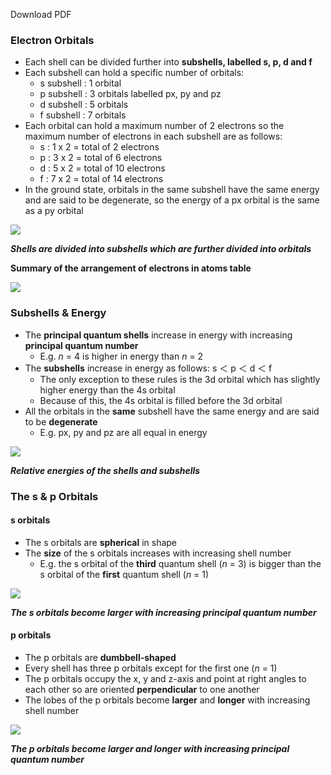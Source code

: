 Download PDF

### Electron Orbitals

-   Each shell can be divided further into **subshells, labelled s, p, d and f**
-   Each subshell can hold a specific number of orbitals:
    -   s subshell : 1 orbital
    -   p subshell : 3 orbitals labelled px, py and pz
    -   d subshell : 5 orbitals
    -   f subshell : 7 orbitals
-   Each orbital can hold a maximum number of 2 electrons so the maximum number of electrons in each subshell are as follows:
    -   s : 1 x 2 = total of 2 electrons
    -   p : 3 x 2 = total of 6 electrons
    -   d : 5 x 2 = total of 10 electrons
    -   f : 7 x 2 = total of 14 electrons
-   In the ground state, orbitals in the same subshell have the same energy and are said to be degenerate, so the energy of a px orbital is the same as a py orbital

![](https://cdn.savemyexams.co.uk/wp-content/uploads/2020/11/1.1-Atomic-Structure-Electrons-in-Atoms.png)

**_Shells are divided into subshells which are further divided into orbitals_**

**Summary of the arrangement of electrons in atoms table**

![](https://cdn.savemyexams.co.uk/wp-content/uploads/2020/11/1.1-Atomic-Structure-Electrons-in-Atoms-Table.png)

### Subshells & Energy

-   The **principal quantum shells** increase in energy with increasing **principal quantum number**
    -   E.g. _n_ = 4 is higher in energy than _n_ = 2
-   The **subshells** increase in energy as follows: s ＜ p ＜ d ＜ f
    -   The only exception to these rules is the 3d orbital which has slightly higher energy than the 4s orbital
    -   Because of this, the 4s orbital is filled before the 3d orbital
-   All the orbitals in the **same** subshell have the same energy and are said to be **degenerate**
    -   E.g. px, py and pz are all equal in energy

![](https://cdn.savemyexams.co.uk/wp-content/uploads/2020/11/1.1-Atomic-Structure-Energy-Levels.png)

**_Relative energies of the shells and subshells_**

### The s & p Orbitals

#### s orbitals

-   The s orbitals are **spherical** in shape
-   The **size** of the s orbitals increases with increasing shell number
    -   E.g. the s orbital of the **third** quantum shell (_n_ = 3) is bigger than the s orbital of the **first** quantum shell (_n_ = 1)

![](https://cdn.savemyexams.co.uk/wp-content/uploads/2020/11/1.1-Atomic-Structure-The-s-Orbitals.png)

**_The s orbitals become larger with increasing principal quantum number_**

#### p orbitals

-   The p orbitals are **dumbbell-shaped**
-   Every shell has three p orbitals except for the first one (_n_ = 1)
-   The p orbitals occupy the x, y and z-axis and point at right angles to each other so are oriented **perpendicular** to one another
-   The lobes of the p orbitals become **larger** and **longer** with increasing shell number

![](https://cdn.savemyexams.co.uk/wp-content/uploads/2020/11/1.1-Atomic-Structure-The-p-Orbitals.png)

**_The p orbitals become larger and longer with increasing principal quantum number_**